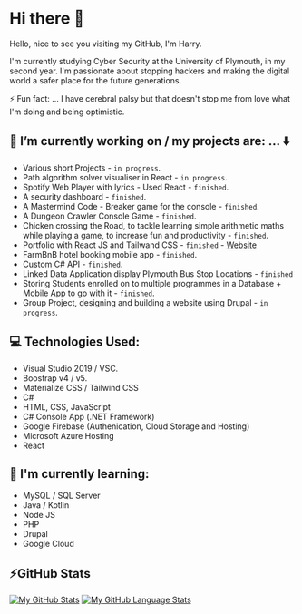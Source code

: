 # Hi there 👋

Hello, nice to see you visiting my GitHub, I'm Harry. 

I'm currently studying Cyber Security at the University of Plymouth, in my second year. I'm passionate about stopping hackers and making the digital world a safer place for the future generations.

⚡ Fun fact: ... I have cerebral palsy but that doesn't stop me from love what I'm doing and being optimistic.

## 🔭 I’m currently working on / my projects are: ... :arrow_down:

* Various short Projects - `in progress`.
* Path algorithm solver visualiser in React - `in progress`.
* Spotify Web Player with lyrics - Used React - `finished`.
* A security dashboard - `finished`.
* A Mastermind Code - Breaker game for the console - `finished`.
* A Dungeon Crawler Console Game - `finished`.
* Chicken crossing the Road, to tackle learning simple arithmetic maths while playing a game, to increase fun and productivity - `finished`.
* Portfolio with React JS and Tailwand CSS - `finished` - [Website](https://harryparker.co.uk)
* FarmBnB hotel booking mobile app - `finished`.
* Custom C# API - `finished`.
* Linked Data Application display Plymouth Bus Stop Locations - `finished`
* Storing Students enrolled on to multiple programmes in a Database + Mobile App to go with it - `finished`.
* Group Project, designing and building a website using Drupal - `in progress`.

## 💻 Technologies Used:

* Visual Studio 2019 / VSC.
* Boostrap v4 / v5.
* Materialize CSS / Tailwind CSS
* C#
* HTML, CSS, JavaScript
* C# Console App (.NET Framework)
* Google Firebase (Authenication, Cloud Storage and Hosting)
* Microsoft Azure Hosting
* React

## 🌱 I'm currently learning:

* MySQL / SQL Server
* Java / Kotlin
* Node JS
* PHP
* Drupal
* Google Cloud

## ⚡GitHub Stats
<!-- Stats -->
<!-- Credit to https://github.com/anuraghazra/github-readme-stats -->
[![My GitHub Stats](https://github-readme-stats.vercel.app/api/?username=Parker06&count_private=true&theme=tokyonight&showicons=true)]()
[![My GitHub Language Stats](https://github-readme-stats.vercel.app/api/top-langs/?username=Parker06&langs_count=5&theme=tokyonight)]()




<!--
**harry-parker6/harry-parker6** is a ✨ _special_ ✨ repository because its `README.md` (this file) appears on your GitHub profile.

Here are some ideas to get you started:

- 🔭 I’m currently working on ...
- 🌱 I’m currently learning ...
- 👯 I’m looking to collaborate on ...
- 🤔 I’m looking for help with ...
- 💬 Ask me about ...
- 📫 How to reach me: ...
- 😄 Pronouns: ...
- ⚡ Fun fact: ...
-->
